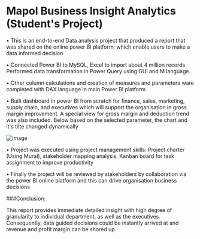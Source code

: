 # Mapol Business Insight Analytics (Student's Project)

•	This is an end-to-end Data analysis project that produced a report that was shared on the online power BI platform, which enable users to make a data informed decision

•	Connected Power BI to MySQL, Excel to import about 4 million records. Performed data transformation in Power Query using GUI and M language.

•	Other column calculations and creation of measures and parameters ware completed with DAX language in main Power BI platform

•	Built dashboard in power BI from scratch for finance, sales, marketing, supply chain, and executives which will support the organisation in gross margin improvement. A special view for gross margin and deduction trend was also included. Below based on the selected parameter, the chart and it's tilte changed dynamically

![image](https://user-images.githubusercontent.com/71553115/182498738-28973eb6-baf5-47c1-861d-6105d3753d20.png)


• Project was executed using project management skills: Project charter (Using Mural), stakeholder mapping analysis, Kanban board for task assignment to improve productivity

• Finally the project will be reviewed by stakeholders by collaboration via the power BI online platform and this can drive organisation business decisions


###Conclusion:

This report provides immediate detailed insight with high degree of granularity to individual department, as well as the executives. Consequently, data guided decisions could be instantly arrived at and revenue and profit margin can be shored up.



